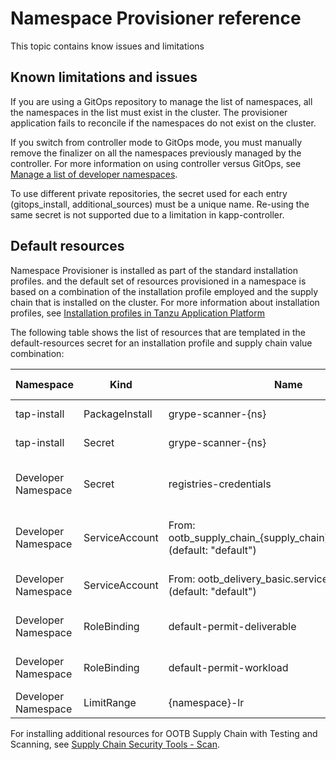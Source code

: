 # Namespace Provisioner reference

This topic contains know issues and limitations
## Known limitations and issues

If you are using a GitOps repository to manage the list of namespaces, all the namespaces in the list must exist in the cluster. The provisioner application fails to reconcile if the namespaces do not exist on the cluster.

If you switch from  controller mode to GitOps mode, you must manually remove the finalizer on all the namespaces previously managed by the controller. For more information on using controller versus GitOps, see [Manage a list of developer namespaces](provision-developer-ns.md).

To use different private repositories, the secret used for each entry (gitops_install, additional_sources) must be a unique name. Re-using the same secret is not supported due to a limitation in kapp-controller.

## <a id='default-resources'></a>Default resources

Namespace Provisioner is installed as part of the standard installation profiles.  and the default set of resources provisioned in a namespace is based on a combination of the installation profile employed and the supply chain that is installed on the cluster. For more information about installation profiles, see [Installation profiles in Tanzu Application Platform](../about-package-profiles.hbs.md#profiles-and-packages)

 The following table shows the list of resources that are templated in the default-resources secret for an installation profile and supply chain value combination:

| Namespace  | Kind | Name | supply_chain | Install Profile | Reconcile |
| ------------- | ------------- | ------------- | ------------- | ------------- | ------------- |
| tap-install  | PackageInstall | grype-scanner-{ns} | testing_scanning | full, build | Yes  |
| tap-install  | Secret | grype-scanner-{ns} | testing_scanning | full, build | Yes |
| Developer Namespace  | Secret | registries-credentials | n/a | full, iterate, build, run | Yes |
| Developer Namespace  | ServiceAccount | From: ootb_supply_chain_{supply_chain}.service_account (default: "default") | n/a | full, iterate, build, run | No |
| Developer Namespace  | ServiceAccount | From: ootb_delivery_basic.service_account (default: "default") | n/a| full, iterate, run | No  |
| Developer Namespace  | RoleBinding | default-permit-deliverable | n/a | full, iterate, run | Yes  |
| Developer Namespace  | RoleBinding | default-permit-workload | n/a | full, iterate, build | Yes  |
| Developer Namespace | LimitRange | {namespace}-lr | n/a | run | Yes |

For installing additional resources for OOTB Supply Chain with Testing and Scanning, see [Supply Chain Security Tools - Scan](../scst-scan/overview.hbs.md).
